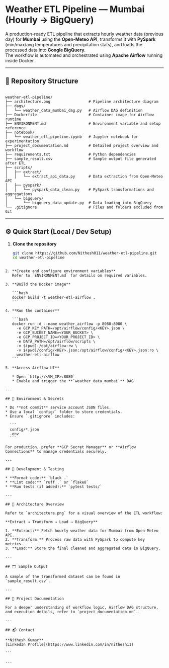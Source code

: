 # Weather ETL Pipeline — Mumbai (Hourly → BigQuery)

A production-ready ETL pipeline that extracts hourly weather data (previous day) for **Mumbai** using the **Open-Meteo API**, transforms it with **PySpark** (min/max/avg temperatures and precipitation stats), and loads the processed data into **Google BigQuery**.  
The workflow is automated and orchestrated using **Apache Airflow** running inside Docker.

---

## 📁 Repository Structure

```

weather-etl-pipeline/
├── architecture.png                 # Pipeline architecture diagram
├── dags/
│   └── weather_data_mumbai_dag.py   # Airflow DAG definition
├── Dockerfile                       # Container image for Airflow runtime
├── ENVIRONMENT.md                   # Environment variable and setup reference
├── notebook/
│   └── weather_etl_pipeline.ipynb   # Jupyter notebook for experimentation
├── project_documentation.md         # Detailed project overview and workflow
├── requirements.txt                 # Python dependencies
├── sample_result.csv                # Sample output file generated after ETL
├── scripts/
│   ├── extract/
│   │   └── extract_api_data.py      # Data extraction from Open-Meteo API
│   ├── pyspark/
│   │   └── pyspark_data_clean.py    # PySpark transformations and aggregations
│   └── bigquery/
│       └── bigquery_data_update.py  # Data loading into BigQuery
└── .gitignore                       # Files and folders excluded from Git

````

---

## ⚙️ Quick Start (Local / Dev Setup)

1. **Clone the repository**
   ```bash
   git clone https://github.com/Nithesh011/weather-etl-pipeline.git
   cd weather-etl-pipeline
````

2. **Create and configure environment variables**
   Refer to `ENVIRONMENT.md` for details on required variables.

3. **Build the Docker image**

   ```bash
   docker build -t weather-etl-airflow .
   ```

4. **Run the container**

   ```bash
   docker run -d --name weather_airflow -p 8080:8080 \
     -e GCP_KEY_PATH=/opt/airflow/config/<KEY>.json \
     -e GCP_BUCKET_NAME=<YOUR_BUCKET> \
     -e GCP_PROJECT_ID=<YOUR_PROJECT_ID> \
     -e DATA_PATH=/opt/airflow/scripts \
     -v $(pwd):/opt/airflow:rw \
     -v $(pwd)/config/<KEY>.json:/opt/airflow/config/<KEY>.json:ro \
     weather-etl-airflow
   ```

5. **Access Airflow UI**

   * Open `http://<VM_IP>:8080`
   * Enable and trigger the **`weather_data_mumbai`** DAG

---

## 🔐 Environment & Secrets

* Do **not commit** service account JSON files.
* Use a local `config/` folder to store credentials.
* Ensure `.gitignore` includes:

  ```
  config/*.json
  .env
  ```

For production, prefer **GCP Secret Manager** or **Airflow Connections** to manage credentials securely.

---

## 🧪 Development & Testing

* **Format code:** `black .`
* **Lint code:** `ruff .` or `flake8`
* **Run tests (if added):** `pytest tests/`

---

## 🧱 Architecture Overview

Refer to `architecture.png` for a visual overview of the ETL workflow:

**Extract → Transform → Load → BigQuery**

1. **Extract:** Fetch hourly weather data for Mumbai from Open-Meteo API.
2. **Transform:** Process raw data with PySpark to compute key metrics.
3. **Load:** Store the final cleaned and aggregated data in BigQuery.

---

## 🗂️ Sample Output

A sample of the transformed dataset can be found in `sample_result.csv`.

---

## 🧾 Project Documentation

For a deeper understanding of workflow logic, Airflow DAG structure, and execution details, refer to `project_documentation.md`.

---

## 📬 Contact

**Nithesh Kumar**
[LinkedIn Profile](https://www.linkedin.com/in/nithesh11)

```

---

